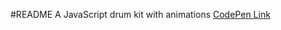 #README
A JavaScript drum kit with animations
[CodePen Link](https://codepen.io/ross-svh-code/full/NMEMjx/)
